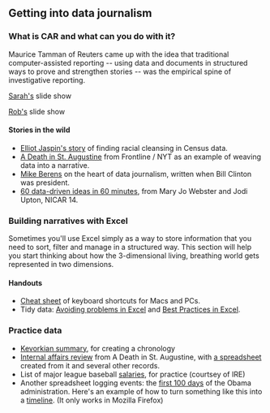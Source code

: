 ## Getting into data journalism

### What is CAR and what can you do with it?

Maurice Tamman of Reuters came up with the idea that traditional computer-assisted reporting -- using data and documents in structured ways to prove and strengthen stories -- was the empirical spine of investigative reporting.

[Sarah's](http://slides.com/sarahcnyt/datajourn-overview) slide show

[Rob's](gebeloff_whatiscar.pptx) slide show


#### Stories in the wild

* [Elliot Jaspin's story](http://hnn.us/article/35847) of finding racial cleansing in Census data. 
* [A Death in St. Augustine](http://www.pbs.org/wgbh/pages/frontline/death-in-st-augustine/) from Frontline / NYT as an example of weaving data into a narrative.
* [Mike Berens](http://sarahcnyt.github.io/stabile/docs/berens_nerds_words.pdf) on the heart of data journalism, written when Bill Clinton was president.
* [60 data-driven ideas in 60 minutes](https://docs.google.com/presentation/d/1bwYTBxnSSCBlhEh5_xnoiTejqoNbR5j_NZtVe1iDfTc/edit#slide=id.g2baf1d8ae_030), from Mary Jo Webster and Jodi Upton, NICAR 14.

### Building narratives with Excel

Sometimes you'll use Excel simply as a way to store information that you need to sort, filter and manage in a structured way. This section will help you start thinking about how the 3-dimensional living, breathing world gets represented in two dimensions. 

#### Handouts

* [Cheat sheet](http://sarahcnyt.github.io/classes/docs/macxlcheatsheet.pdf) of keyboard shortcuts for Macs and PCs.
* Tidy data: [Avoiding problems in Excel](http://sarahcnyt.github.io/classes/docs/avoidxlproblems.pdf) and [Best Practices in Excel](http://sarahcnyt.github.io/classes/docs/bestpractices_v2.pdf). 


### Practice data
* [Kevorkian summary](Kevorkian.pdf), for creating a chronology
* [Internal affairs review](internal-affairs-report.pdf) from A Death in St. Augustine, with [a spreadsheet](bubba_harris_protocol.xlsx?raw=true) created from it and several other records.
* List of major league baseball [salaries](MLB2011.xls?raw=true), for practice (courtsey of IRE)
*  Another spreadsheet logging events: the [first 100 days](first100days.xls?raw=true) of the Obama administration. Here's an example of how to turn something like this into a [timeline](https://dl.dropboxusercontent.com/u/26514347/examples/hundred-days/first100.html). (It only works in Mozilla Firefox)